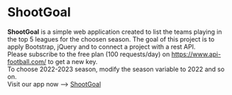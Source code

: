 # ShootGoal
**ShootGoal** is a simple web application created to list the teams playing in the top 5 leagues for the choosen season. 
The goal of this project is to apply Bootstrap, jQuery and to connect a project with a rest API.  
Please subscribe to the free plan (100 requests/day) on https://www.api-football.com/ to get a new key.  
To choose 2022-2023 season, modify the season variable to 2022 and so on.  
Visit our app now --> [ShootGoal](https://shootgoal.netlify.app/)  
